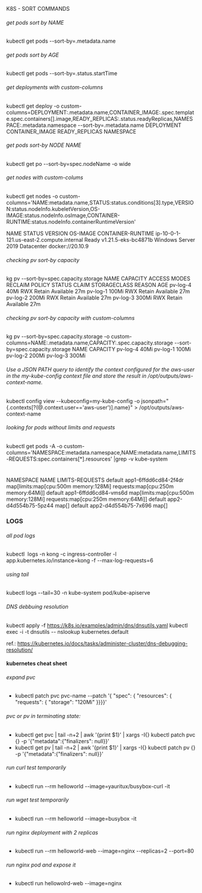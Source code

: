 K8S - SORT COMMANDS

###### get pods sort by NAME
kubectl get pods --sort-by=.metadata.name


###### get pods sort by AGE
kubectl get pods --sort-by=.status.startTime 

###### get deployments with custom-columns
kubectl get deploy -o custom-columns=DEPLOYMENT:.metadata.name,CONTAINER_IMAGE:.spec.template.spec.containers[].image,READY_REPLICAS:.status.readyReplicas,NAMESPACE:.metadata.namespace --sort-by=.metadata.name
DEPLOYMENT   CONTAINER_IMAGE   READY_REPLICAS   NAMESPACE

###### get pods sort-by NODE NAME

kubectl get po --sort-by=spec.nodeName -o wide

###### get nodes with custom-colums
kubectl get nodes -o custom-columns='NAME:metadata.name,STATUS:status.conditions[3].type,VERSION:status.nodeInfo.kubeletVersion,OS-IMAGE:status.nodeInfo.osImage,CONTAINER-RUNTIME:status.nodeInfo.containerRuntimeVersion'

NAME                                       STATUS   VERSION               OS-IMAGE                         CONTAINER-RUNTIME
ip-10-0-1-121.us-east-2.compute.internal   Ready    v1.21.5-eks-bc4871b   Windows Server 2019 Datacenter   docker://20.10.9



###### checking pv sort-by capacity

 kg pv --sort-by=spec.capacity.storage
NAME       CAPACITY   ACCESS MODES   RECLAIM POLICY   STATUS      CLAIM   STORAGECLASS   REASON   AGE
pv-log-4   40Mi       RWX            Retain           Available                                   27m
pv-log-1   100Mi      RWX            Retain           Available                                   27m
pv-log-2   200Mi      RWX            Retain           Available                                   27m
pv-log-3   300Mi      RWX            Retain           Available                                   27m



###### checking pv sort-by capacity with custom-columns

kg pv --sort-by=spec.capacity.storage -o custom-columns=NAME:.metadata.name,CAPACITY:.spec.capacity.storage --sort-by=spec.capacity.storage
NAME       CAPACITY
pv-log-4   40Mi
pv-log-1   100Mi
pv-log-2   200Mi
pv-log-3   300Mi


###### Use a JSON PATH query to identify the context configured for the aws-user in the my-kube-config context file and store the result in /opt/outputs/aws-context-name.

kubectl config view --kubeconfig=my-kube-config -o jsonpath="{.contexts[?(@.context.user=='aws-user')].name}" > /opt/outputs/aws-context-name


###### looking for pods without limits and requests 

kubectl get pods -A -o custom-columns='NAMESPACE:metadata.namespace,NAME:metadata.name,LIMITS-REQUESTS:spec.containers[*].resources' |grep -v kube-system

#
NAMESPACE        NAME                                                        LIMITS-REQUESTS
default          app1-6ffdd6cd84-2f4dr                                       map[limits:map[cpu:500m memory:128Mi] requests:map[cpu:250m memory:64Mi]]
default          app1-6ffdd6cd84-vms6d                                       map[limits:map[cpu:500m memory:128Mi] requests:map[cpu:250m memory:64Mi]]
default          app2-d4d554b75-5pz44                                        map[]
default          app2-d4d554b75-7x696                                        map[]



### LOGS


###### all pod logs
kubectl  logs -n kong -c ingress-controller -l app.kubernetes.io/instance=kong -f --max-log-requests=6

###### using tail
kubectl logs --tail=30 -n kube-system pod/kube-apiserve



###### DNS debbuing resolution
kubectl apply -f https://k8s.io/examples/admin/dns/dnsutils.yaml
kubectl exec -i -t dnsutils -- nslookup kubernetes.default

ref.: https://kubernetes.io/docs/tasks/administer-cluster/dns-debugging-resolution/


#### kubernetes cheat sheet

###### expand pvc
- kubectl patch pvc pvc-name --patch '{ "spec": { "resources": { "requests": { "storage": "120Mi" }}}}'


###### pvc or pv in terminating state:
- kubectl get pvc | tail -n+2 | awk '{print $1}' | xargs -I{} kubectl patch pvc {} -p '{"metadata":{"finalizers": null}}'
- kubectl get pv | tail -n+2 | awk '{print $1}' | xargs -I{} kubectl patch pv {} -p '{"metadata":{"finalizers": null}}'

###### run curl test temporarily
- kubectl run --rm helloworld --image=yauritux/busybox-curl -it

###### run wget test temporarily
- kubectl run --rm helloworld --image=busybox -it

###### run nginx deployment with 2 replicas
- kubectl run --rm helloworld-web --image=nginx --replicas=2 --port=80

###### run nginx pod and expose it
- kubectl run hellowolrd-web --image=nginx
